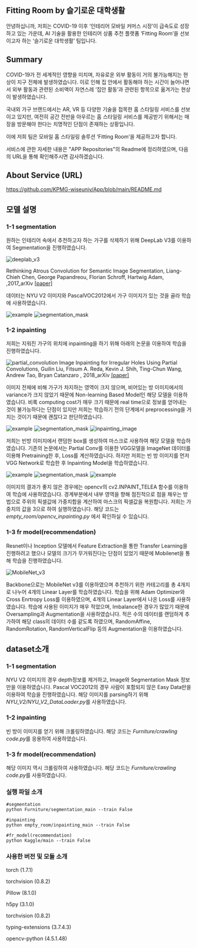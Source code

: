 ## Fitting Room by 슬기로운 대학생활
안녕하십니까, 
저희는 COVID-19 이후 ‘인테리어 모바일 커머스 시장’이 급속도로 성장하고 있는 가운데, AI 기술을 활용한 인테리어 상품 추천 플랫폼 ‘Fitting Room’을 선보이고자 하는 ‘슬기로운 대학생활’ 팀입니다. 

## Summary
COVID-19가 전 세계적인 영향을 미치며, 자유로운 외부 활동이 거의 불가능해지는 현상이 지구 전체에 발생하였습니다. 이로 인해 집 안에서 활동해야 하는 시간이 늘어나면서 외부 활동과 관련된 소비액이 자연스레 ‘집안 활동’과 관련된 항목으로 옮겨가는 현상이 발생하였습니다. 

국내외 가구 브랜드에서는 AR, VR 등 다양한 기술을 접목한 홈 스타일링 서비스를 선보이고 있지만, 여전히 공간 전반을 아우르는 홈 스타일링 서비스를 제공받기 위해서는 매장을 방문해야 한다는 치명적인 단점이 존재하는 상황입니다.

이에 저희 팀은 모바일 홈 스타일링 솔루션 ‘Fitting Room’을 제공하고자 합니다. 

서비스에 관한 자세한 내용은 "APP Repositories"의 Readme에 정리하였으며, 다음의 URL을 통해 확인해주시면 감사하겠습니다.

## About Service (URL)
https://github.com/KPMG-wiseuniv/App/blob/main/README.md

## 모델 설명
### 1-1 segmentation
원하는 인테리어 속에서 추천하고자 하는 가구를 삭제하기 위해 DeepLab V3를 이용하여 Segmentation을 진행하였습니다.

![deeplab_v3](deeplab3_paper.PNG)

Rethinking Atrous Convolution for Semantic Image Segmentation,
Liang-Chieh Chen, George Papandreou, Florian Schroff, Hartwig Adam,
,2017_arXiv
[[paper]](https://arxiv.org/abs/1706.05587)

데이터는 NYU V2 이미지와 PascalVOC2012에서 가구 이미지가 있는 것을 골라 학습에 사용하였습니다. 

![example](modern_chair_3325_image.png)
![segmentation_mask](modern_chair_3325.png)

### 1-2 inpainting
저희는 지워진 가구의 위치에 inpainting을 하기 위해 아래의 논문을 이용하여 학습을 진행하였습니다.

![partial_convolution](partial_convolution_layer.png)
Image Inpainting for Irregular Holes Using Partial Convolutions, Guilin Liu, Fitsum A. Reda, Kevin J. Shih, Ting-Chun Wang, Andrew Tao, Bryan Catanzaro
, 2018_arXiv
[[paper]](https://arxiv.org/abs/1804.07723)

이미지 전체에 비해 가구가 차지하는 영역이 크지 않으며, 비어있는 방 이미지에서의 variance가 크지 않았기 때문에 Non-learning Based 
Model인 해당 모델을 이용하였습니다. 비록 computing cost가 매우 크기 때문에 real time으로 정보를 얻어내는 것이 불가능하다는 단점이 
있지만 저희는 학습하기 전의 단계에서 preprocessing을 거치는 것이기 때문에 괜찮다고 판단하였습니다. 

![example](modern_chair_3325_image.png)
![segmentation_mask](modern_chair_3325.png)
![inpainting_image](modern_chair_3325_inpainting.png)

저희는 빈방 이미지에서 랜덤한 box를 생성하여 마스크로 사용하여 해당 모델을 학습하였습니다. 기존의 논문에서는 Partial Conv를 이용한 VGG모델을 
ImageNet 데이터를 이용해 Pretraining한 후, Loss를 계산하였습니다. 하지만 저희는 빈 방 이미지를 먼저 VGG Network로 학습한 후 Inpainting Model을
학습하였습니다. 

![example](modern_chair_3325_image.png)
![segmentation_mask](modern_chair_3325.png)
![example](modern_chair_3325_cv2_inpainting.png)

이미지의 결과가 좋지 않은 경우에는 opencv의 cv2.INPAINT_TELEA 함수를 이용하여 학습에 사용하였습니다. 경계부분에서 내부 영역을 향해 점진적으로
점을 채우는 방법으로 주위의 픽셀값에 가중치합을 계산하여 마스크의 픽셀값을 복원합니다. 저희는 가중치의 값을 3으로 하여 실행하였습니다. 해당 코드는
*empty_room/opencv_inpainting.py* 에서 확인하실 수 있습니다.



### 1-3 fr model(recommendation)
Resnet이나 Inception 모델에서 Feature Extraction을 통한 Transfer Learning을 진행하려고 했으나 모델의 크기가 무거워진다는 단점이 있었기 때문에 Mobilenet을 통해 학습을 진행하였습니다. 

![MobileNet_v3](fr_model.PNG)

Backbone으로는 MobileNet v3를 이용하였으며 추천하기 위한 카테고리를 총 4개지로 나누어 4개의 Linear Layer를 학습하였습니다. 학습을 위해 
Adam Optimizer와 Cross Enrtropy Loss를 이용하였으며, 4개의 Linear Layer에서 나온 Loss를 사용하였습니다.
학습에 사용된 이미지가 매우 적었으며, Imbalance한 경우가 많았기 때문에 Oversampling과 Augmentation을 사용하였습니다. 
적은 수의 데이터를 랜덤하게 추가하여 해당 class의 데이터 수를 같도록 하였으며, RandomAffine, RandomRotation, RandomVerticalFlip 등의 Augmentation을
이용하였습니다.

## dataset소개
### 1-1 segmentation
NYU V2 이미지의 경우 depth정보를 제거하고, Image와 Segmentation Mask 정보만을 이용하였습니다. Pascal VOC2012의 경우
사람이 포함되지 않은 Easy Data만을 이용하여 학습을 진행하였습니다. 해당 이미지를 parsing하기 위해 *NYU_V2/NYU_V2_DataLoader.py*를
사용하였습니다. 

### 1-2 inpainting
빈 방이 이미지를 얻기 위해 크롤링하였습니다. 해당 코드는 *Furniture/crawling code.py*를 응용하여 사용하였습니다.

### 1-3 fr model(recommendation)
해당 이미지 역시 크롤링하여 사용하였습니다. 해당 코드는 *Furniture/crawling code.py*를 사용하였습니다.

### 실행 파일 소개
```
#segmentation
python Furniture/segmentation_main --train False

#inpainting
python empty_room/inpainting_main --train False

#fr_model(recommendation)
python Kaggle/main --train False
```

### 사용한 버전 및 모듈 소개
torch (1.7.1)

torchvision (0.8.2)

Pillow (8.1.0)

h5py (3.1.0)

torchvision (0.8.2)

typing-extensions (3.7.4.3)

opencv-python (4.5.1.48)
